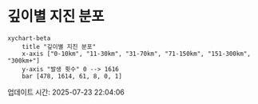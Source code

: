 # 깊이별 지진 분포

```mermaid
xychart-beta
    title "깊이별 지진 분포"
    x-axis ["0-10km", "11-30km", "31-70km", "71-150km", "151-300km", "300km+"]
    y-axis "발생 횟수" 0 --> 1616
    bar [478, 1614, 61, 8, 0, 1]
```

업데이트 시간: 2025-07-23 22:04:06

